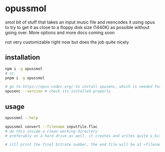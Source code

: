 # opussmol

smol bit of stuff that takes an input music file and reencodes it using opus to try to get it as close to a floppy disk size (1440K) as possible without going over. More options and more docs coming soon

not very customizable right now but does the job quite nicely

## installation

```sh
npm i -g opussmol
# or
pnpm i -g opussmol

# go to https://opus-codec.org/ to install opusenc, which is needed for this
opusenc --version # check its installed properly
```

## usage

```sh
opussmol --help

opussmol convert --filename inputfile.flac
# do this inside a clean working directory
# preferably on a hard drive as well, it creates and writes quite a bit of files

# itll print the final bitrate number, the end file will be at <filename>_bitrate<bitrate>.opus
```
